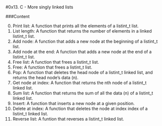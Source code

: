 #0x13. C - More singly linked lists

###Content

0. Print list: A function that prints all the elements of a listint_t list.
1. List length: A function that returns the number of elements in a linked listint_t list.
2. Add node: A function that adds a new node at the beginning of a listint_t list.
3. Add node at the end: A function that adds a new node at the end of a listint_t list.
4. Free list: A function that frees a listint_t list.
5. Free: A function that frees a listint_t list.
6. Pop: A function that deletes the head node of a listint_t linked list, and returns the head node’s data (n).
7. Get node at index: A function that returns the nth node of a listint_t linked list.
8. Sum list: A function that returns the sum of all the data (n) of a listint_t linked list.
9. Insert: A function that inserts a new node at a given position.
10. Delete at index: A function that deletes the node at index index of a listint_t linked list.
11. Reverse list: A funtion that reverses a listint_t linked list.